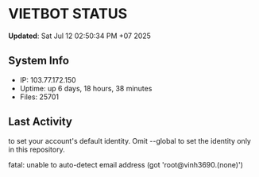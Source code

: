 # VIETBOT STATUS
**Updated**: Sat Jul 12 02:50:34 PM +07 2025

## System Info
- IP: 103.77.172.150
- Uptime: up 6 days, 18 hours, 38 minutes
- Files: 25701

## Last Activity

to set your account's default identity.
Omit --global to set the identity only in this repository.

fatal: unable to auto-detect email address (got 'root@vinh3690.(none)')
